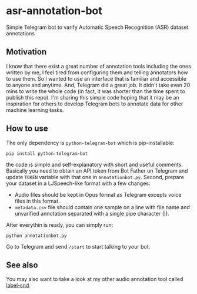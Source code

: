 # asr-annotation-bot

Simple Telegram bot to varify Automatic Speech Recognition (ASR) dataset annotations

## Motivation

I know that there exist a great number of annotation tools including the ones written by me, I feel tired from configuring them and telling annotators how to use them. So I wanted to use an interface that is familiar and accessible to anyone and anytime. And, Telegram did a great job. It didn't take even 20 mins to write the whole code (in fact, it was shorter than the time spent to publish this repo). I'm sharing this simple code hoping that it may be an inspiration for others to develop Telegram bots to annotate data for other machine learning tasks.
## How to use
The only dependency is `python-telegram-bot` which is pip-installable:
```shell
pip install python-telegram-bot
```

the code is simple and self-explanatory with short and useful comments. Basically you need to obtain an API token from Bot Father on Telegram and update `TOKEN` variable with that one in `annotationbot.py`. Second, prepare your dataset in a LJSpeech-like format with a few changes:
- Audio files should be kept in Opus format as Telegram excepts voice files in this format.
- `metadata.csv` file should contain one sample on a line with file name and unvarified annotation separated with a single pipe character (|).

After everythin is ready, you can simply run:
```shell
python annotationbot.py
```

Go to Telegram and send `/start` to start talking to your bot.

## See also
You may also want to take a look at my other audio annotation tool called [label-snd](https://github.com/monatis/label-snd).